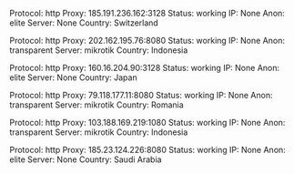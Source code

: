 Protocol: http
Proxy: 185.191.236.162:3128
Status: working
IP: None
Anon: elite
Server: None
Country: Switzerland

Protocol: http
Proxy: 202.162.195.76:8080
Status: working
IP: None
Anon: transparent
Server: mikrotik
Country: Indonesia

Protocol: http
Proxy: 160.16.204.90:3128
Status: working
IP: None
Anon: elite
Server: None
Country: Japan

Protocol: http
Proxy: 79.118.177.11:8080
Status: working
IP: None
Anon: transparent
Server: mikrotik
Country: Romania

Protocol: http
Proxy: 103.188.169.219:1080
Status: working
IP: None
Anon: transparent
Server: mikrotik
Country: Indonesia

Protocol: http
Proxy: 185.23.124.226:8080
Status: working
IP: None
Anon: elite
Server: None
Country: Saudi Arabia

